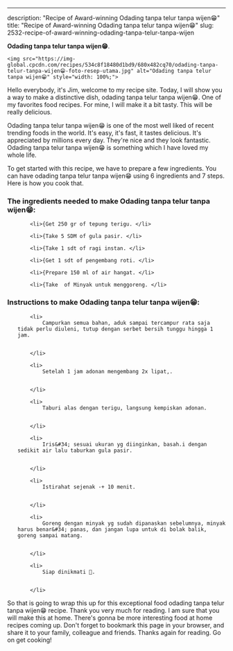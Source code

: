 ---
description: "Recipe of Award-winning Odading tanpa telur tanpa wijen😁"
title: "Recipe of Award-winning Odading tanpa telur tanpa wijen😁"
slug: 2532-recipe-of-award-winning-odading-tanpa-telur-tanpa-wijen

<p>
	<strong>Odading tanpa telur tanpa wijen😁</strong>. 
	
</p>
<p>
	
	<img src="https://img-global.cpcdn.com/recipes/534c8f18480d1bd9/680x482cq70/odading-tanpa-telur-tanpa-wijen😁-foto-resep-utama.jpg" alt="Odading tanpa telur tanpa wijen😁" style="width: 100%;">
	
	
</p>
<p>
	Hello everybody, it's Jim, welcome to my recipe site. Today, I will show you a way to make a distinctive dish, odading tanpa telur tanpa wijen😁. One of my favorites food recipes. For mine, I will make it a bit tasty. This will be really delicious.
</p>
	
<p>
	Odading tanpa telur tanpa wijen😁 is one of the most well liked of recent trending foods in the world. It's easy, it's fast, it tastes delicious. It's appreciated by millions every day. They're nice and they look fantastic. Odading tanpa telur tanpa wijen😁 is something which I have loved my whole life.
</p>
<p>
	
</p>

<p>
To get started with this recipe, we have to prepare a few ingredients. You can have odading tanpa telur tanpa wijen😁 using 6 ingredients and 7 steps. Here is how you cook that.
</p>

<h3>The ingredients needed to make Odading tanpa telur tanpa wijen😁:</h3>

<ol>
	
		<li>{Get 250 gr of tepung terigu. </li>
	
		<li>{Take 5 SDM of gula pasir. </li>
	
		<li>{Take 1 sdt of ragi instan. </li>
	
		<li>{Get 1 sdt of pengembang roti. </li>
	
		<li>{Prepare 150 ml of air hangat. </li>
	
		<li>{Take  of Minyak untuk menggoreng. </li>
	
</ol>
<p>
	
</p>

<h3>Instructions to make Odading tanpa telur tanpa wijen😁:</h3>

<ol>
	
		<li>
			Campurkan semua bahan, aduk sampai tercampur rata saja tidak perlu diuleni, tutup dengan serbet bersih tunggu hingga 1 jam.
			
			
		</li>
	
		<li>
			Setelah 1 jam adonan mengembang 2x lipat,.
			
			
		</li>
	
		<li>
			Taburi alas dengan terigu, langsung kempiskan adonan.
			
			
		</li>
	
		<li>
			Iris&#34; sesuai ukuran yg diinginkan, basah.i dengan sedikit air lalu taburkan gula pasir.
			
			
		</li>
	
		<li>
			Istirahat sejenak -+ 10 menit.
			
			
		</li>
	
		<li>
			Goreng dengan minyak yg sudah dipanaskan sebelumnya, minyak harus benar&#34; panas, dan jangan lupa untuk di bolak balik, goreng sampai matang.
			
			
		</li>
	
		<li>
			Siap dinikmati 🤗.
			
			
		</li>
	
</ol>

<p>
	
</p>

<p>
	So that is going to wrap this up for this exceptional food odading tanpa telur tanpa wijen😁 recipe. Thank you very much for reading. I am sure that you will make this at home. There's gonna be more interesting food at home recipes coming up. Don't forget to bookmark this page in your browser, and share it to your family, colleague and friends. Thanks again for reading. Go on get cooking!
</p>
